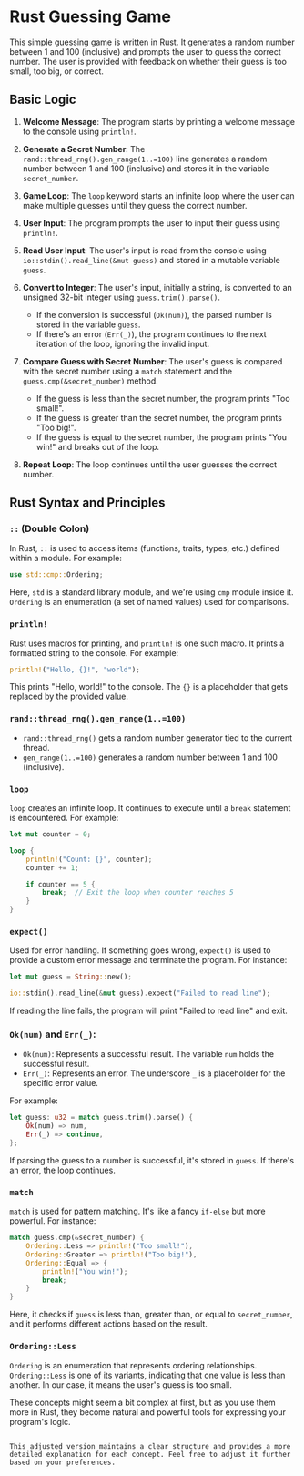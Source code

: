 # Rust Guessing Game

This simple guessing game is written in Rust. It generates a random number between 1 and 100 (inclusive) and prompts the user to guess the correct number. The user is provided with feedback on whether their guess is too small, too big, or correct.

## Basic Logic

1. **Welcome Message**: The program starts by printing a welcome message to the console using `println!`.

2. **Generate a Secret Number**: The `rand::thread_rng().gen_range(1..=100)` line generates a random number between 1 and 100 (inclusive) and stores it in the variable `secret_number`.

3. **Game Loop**: The `loop` keyword starts an infinite loop where the user can make multiple guesses until they guess the correct number.

4. **User Input**: The program prompts the user to input their guess using `println!`.

5. **Read User Input**: The user's input is read from the console using `io::stdin().read_line(&mut guess)` and stored in a mutable variable `guess`.

6. **Convert to Integer**: The user's input, initially a string, is converted to an unsigned 32-bit integer using `guess.trim().parse()`.

   - If the conversion is successful (`Ok(num)`), the parsed number is stored in the variable `guess`.
   - If there's an error (`Err(_)`), the program continues to the next iteration of the loop, ignoring the invalid input.

7. **Compare Guess with Secret Number**: The user's guess is compared with the secret number using a `match` statement and the `guess.cmp(&secret_number)` method.

   - If the guess is less than the secret number, the program prints "Too small!".
   - If the guess is greater than the secret number, the program prints "Too big!".
   - If the guess is equal to the secret number, the program prints "You win!" and breaks out of the loop.

8. **Repeat Loop**: The loop continues until the user guesses the correct number.

## Rust Syntax and Principles

### `::` (Double Colon)

In Rust, `::` is used to access items (functions, traits, types, etc.) defined within a module. For example:

```rust
use std::cmp::Ordering;
```

Here, `std` is a standard library module, and we're using `cmp` module inside it. `Ordering` is an enumeration (a set of named values) used for comparisons.

### `println!`

Rust uses macros for printing, and `println!` is one such macro. It prints a formatted string to the console. For example:

```rust
println!("Hello, {}!", "world");
```

This prints "Hello, world!" to the console. The `{}` is a placeholder that gets replaced by the provided value.

### `rand::thread_rng().gen_range(1..=100)`

- `rand::thread_rng()` gets a random number generator tied to the current thread.
- `gen_range(1..=100)` generates a random number between 1 and 100 (inclusive).

### `loop`

`loop` creates an infinite loop. It continues to execute until a `break` statement is encountered. For example:

```rust
let mut counter = 0;

loop {
    println!("Count: {}", counter);
    counter += 1;

    if counter == 5 {
        break;  // Exit the loop when counter reaches 5
    }
}
```

### `expect()`

Used for error handling. If something goes wrong, `expect()` is used to provide a custom error message and terminate the program. For instance:

```rust
let mut guess = String::new();

io::stdin().read_line(&mut guess).expect("Failed to read line");
```

If reading the line fails, the program will print "Failed to read line" and exit.

### `Ok(num)` and `Err(_)`:

- `Ok(num)`: Represents a successful result. The variable `num` holds the successful result.
- `Err(_)`: Represents an error. The underscore `_` is a placeholder for the specific error value.

For example:

```rust
let guess: u32 = match guess.trim().parse() {
    Ok(num) => num,
    Err(_) => continue,
};
```

If parsing the guess to a number is successful, it's stored in `guess`. If there's an error, the loop continues.

### `match`

`match` is used for pattern matching. It's like a fancy `if-else` but more powerful. For instance:

```rust
match guess.cmp(&secret_number) {
    Ordering::Less => println!("Too small!"),
    Ordering::Greater => println!("Too big!"),
    Ordering::Equal => {
        println!("You win!");
        break;
    }
}
```

Here, it checks if `guess` is less than, greater than, or equal to `secret_number`, and it performs different actions based on the result.

### `Ordering::Less`

`Ordering` is an enumeration that represents ordering relationships. `Ordering::Less` is one of its variants, indicating that one value is less than another. In our case, it means the user's guess is too small.

These concepts might seem a bit complex at first, but as you use them more in Rust, they become natural and powerful tools for expressing your program's logic.

```

This adjusted version maintains a clear structure and provides a more detailed explanation for each concept. Feel free to adjust it further based on your preferences.
```
